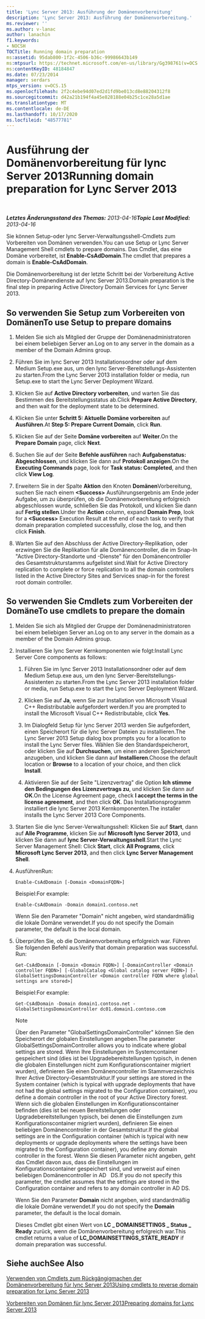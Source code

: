 ```yaml
---
title: 'Lync Server 2013: Ausführung der Domänenvorbereitung'
description: 'Lync Server 2013: Ausführung der Domänenvorbereitung.'
ms.reviewer: ''
ms.author: v-lanac
author: lanachin
f1.keywords:
- NOCSH
TOCTitle: Running domain preparation
ms:assetid: 95dab800-1f2c-4506-b36c-99986643b149
ms:mtpsurl: https://technet.microsoft.com/en-us/library/Gg398761(v=OCS.15)
ms:contentKeyID: 48184847
ms.date: 07/23/2014
manager: serdars
mtps_version: v=OCS.15
ms.openlocfilehash: 2f2c4ebe94d07ed2d1fd9be013cd8e88204312f8
ms.sourcegitcommit: d42a21b194f4a45e828188e04b25c1ce28a5d1ae
ms.translationtype: MT
ms.contentlocale: de-DE
ms.lasthandoff: 10/17/2020
ms.locfileid: "48577781"
---
```

# <a name="running-domain-preparation-for-lync-server-2013"></a><span data-ttu-id="5b4c0-103">Ausführung der Domänenvorbereitung für lync Server 2013</span><span class="sxs-lookup"><span data-stu-id="5b4c0-103">Running domain preparation for Lync Server 2013</span></span>

<div data-xmlns="http://www.w3.org/1999/xhtml">

<div class="topic" data-xmlns="http://www.w3.org/1999/xhtml" data-msxsl="urn:schemas-microsoft-com:xslt" data-cs="https://msdn.microsoft.com/">

<div data-asp="https://msdn2.microsoft.com/asp">



</div>

<div id="mainSection">

<div id="mainBody">

<span> </span>

<span data-ttu-id="5b4c0-104">_**Letztes Änderungsstand des Themas:** 2013-04-16_</span><span class="sxs-lookup"><span data-stu-id="5b4c0-104">_**Topic Last Modified:** 2013-04-16_</span></span>

<span data-ttu-id="5b4c0-105">Sie können Setup-oder lync Server-Verwaltungsshell-Cmdlets zum Vorbereiten von Domänen verwenden.</span><span class="sxs-lookup"><span data-stu-id="5b4c0-105">You can use Setup or Lync Server Management Shell cmdlets to prepare domains.</span></span> <span data-ttu-id="5b4c0-106">Das Cmdlet, das eine Domäne vorbereitet, ist **Enable-CsAdDomain**.</span><span class="sxs-lookup"><span data-stu-id="5b4c0-106">The cmdlet that prepares a domain is **Enable-CsAdDomain**.</span></span>

<span data-ttu-id="5b4c0-107">Die Domänenvorbereitung ist der letzte Schritt bei der Vorbereitung Active Directory-Domänendienste auf lync Server 2013.</span><span class="sxs-lookup"><span data-stu-id="5b4c0-107">Domain preparation is the final step in preparing Active Directory Domain Services for Lync Server 2013.</span></span>

<div>

## <a name="to-use-setup-to-prepare-domains"></a><span data-ttu-id="5b4c0-108">So verwenden Sie Setup zum Vorbereiten von Domänen</span><span class="sxs-lookup"><span data-stu-id="5b4c0-108">To use Setup to prepare domains</span></span>

1.  <span data-ttu-id="5b4c0-109">Melden Sie sich als Mitglied der Gruppe der Domänenadministratoren bei einem beliebigen Server an.</span><span class="sxs-lookup"><span data-stu-id="5b4c0-109">Log on to any server in the domain as a member of the Domain Admins group.</span></span>

2.  <span data-ttu-id="5b4c0-110">Führen Sie im lync Server 2013 Installationsordner oder auf dem Medium Setup.exe aus, um den lync Server-Bereitstellungs-Assistenten zu starten.</span><span class="sxs-lookup"><span data-stu-id="5b4c0-110">From the Lync Server 2013 installation folder or media, run Setup.exe to start the Lync Server Deployment Wizard.</span></span>

3.  <span data-ttu-id="5b4c0-111">Klicken Sie auf **Active Directory vorbereiten**, und warten Sie das Bestimmen des Bereitstellungsstatus ab.</span><span class="sxs-lookup"><span data-stu-id="5b4c0-111">Click **Prepare Active Directory**, and then wait for the deployment state to be determined.</span></span>

4.  <span data-ttu-id="5b4c0-112">Klicken Sie unter **Schritt 5: Aktuelle Domäne vorbereiten** auf **Ausführen**.</span><span class="sxs-lookup"><span data-stu-id="5b4c0-112">At **Step 5: Prepare Current Domain**, click **Run**.</span></span>

5.  <span data-ttu-id="5b4c0-113">Klicken Sie auf der Seite **Domäne vorbereiten** auf **Weiter**.</span><span class="sxs-lookup"><span data-stu-id="5b4c0-113">On the **Prepare Domain** page, click **Next**.</span></span>

6.  <span data-ttu-id="5b4c0-114">Suchen Sie auf der Seite **Befehle ausführen** nach **Aufgabenstatus: Abgeschlossen**, und klicken Sie dann auf **Protokoll anzeigen**.</span><span class="sxs-lookup"><span data-stu-id="5b4c0-114">On the **Executing Commands** page, look for **Task status: Completed**, and then click **View Log**.</span></span>

7.  <span data-ttu-id="5b4c0-115">Erweitern Sie in der Spalte **Aktion** den Knoten **Domänen**Vorbereitung, suchen Sie nach einem **\<Success\>** Ausführungsergebnis am Ende jeder Aufgabe, um zu überprüfen, ob die Domänenvorbereitung erfolgreich abgeschlossen wurde, schließen Sie das Protokoll, und klicken Sie dann auf **Fertig stellen**.</span><span class="sxs-lookup"><span data-stu-id="5b4c0-115">Under the **Action** column, expand **Domain Prep**, look for a **\<Success\>** Execution Result at the end of each task to verify that domain preparation completed successfully, close the log, and then click **Finish**.</span></span>

8.  <span data-ttu-id="5b4c0-116">Warten Sie auf den Abschluss der Active Directory-Replikation, oder erzwingen Sie die Replikation für alle Domänencontroller, die im Snap-In "Active Directory-Standorte und -Dienste" für den Domänencontroller des Gesamtstrukturstamms aufgelistet sind.</span><span class="sxs-lookup"><span data-stu-id="5b4c0-116">Wait for Active Directory replication to complete or force replication to all the domain controllers listed in the Active Directory Sites and Services snap-in for the forest root domain controller.</span></span>

</div>

<div>

## <a name="to-use-cmdlets-to-prepare-the-domain"></a><span data-ttu-id="5b4c0-117">So verwenden Sie Cmdlets zum Vorbereiten der Domäne</span><span class="sxs-lookup"><span data-stu-id="5b4c0-117">To use cmdlets to prepare the domain</span></span>

1.  <span data-ttu-id="5b4c0-118">Melden Sie sich als Mitglied der Gruppe der Domänenadministratoren bei einem beliebigen Server an.</span><span class="sxs-lookup"><span data-stu-id="5b4c0-118">Log on to any server in the domain as a member of the Domain Admins group.</span></span>

2.  <span data-ttu-id="5b4c0-119">Installieren Sie lync Server Kernkomponenten wie folgt:</span><span class="sxs-lookup"><span data-stu-id="5b4c0-119">Install Lync Server Core components as follows:</span></span>
    
    1.  <span data-ttu-id="5b4c0-120">Führen Sie im lync Server 2013 Installationsordner oder auf dem Medium Setup.exe aus, um den lync Server-Bereitstellungs-Assistenten zu starten.</span><span class="sxs-lookup"><span data-stu-id="5b4c0-120">From the Lync Server 2013 installation folder or media, run Setup.exe to start the Lync Server Deployment Wizard.</span></span>
    
    2.  <span data-ttu-id="5b4c0-121">Klicken Sie auf **Ja**, wenn Sie zur Installation von Microsoft Visual C++ Redistributable aufgefordert werden.</span><span class="sxs-lookup"><span data-stu-id="5b4c0-121">If you are prompted to install the Microsoft Visual C++ Redistributable, click **Yes**.</span></span>
    
    3.  <span data-ttu-id="5b4c0-122">Im Dialogfeld Setup für lync Server 2013 werden Sie aufgefordert, einen Speicherort für die lync Server Dateien zu installieren.</span><span class="sxs-lookup"><span data-stu-id="5b4c0-122">The Lync Server 2013 Setup dialog box prompts you for a location to install the Lync Server files.</span></span> <span data-ttu-id="5b4c0-123">Wählen Sie den Standardspeicherort, oder klicken Sie auf **Durchsuchen**, um einen anderen Speicherort anzugeben, und klicken Sie dann auf **Installieren**.</span><span class="sxs-lookup"><span data-stu-id="5b4c0-123">Choose the default location or **Browse** to a location of your choice, and then click **Install**.</span></span>
    
    4.  <span data-ttu-id="5b4c0-124">Aktivieren Sie auf der Seite "Lizenzvertrag" die Option **Ich stimme den Bedingungen des Lizenzvertrags zu**, und klicken Sie dann auf **OK**.</span><span class="sxs-lookup"><span data-stu-id="5b4c0-124">On the License Agreement page, check **I accept the terms in the license agreement**, and then click **OK**.</span></span> <span data-ttu-id="5b4c0-125">Das Installationsprogramm installiert die lync Server 2013 Kernkomponenten.</span><span class="sxs-lookup"><span data-stu-id="5b4c0-125">The installer installs the Lync Server 2013 Core Components.</span></span>

3.  <span data-ttu-id="5b4c0-126">Starten Sie die lync Server-Verwaltungsshell: Klicken Sie auf **Start**, dann auf **Alle Programme**, klicken Sie auf **Microsoft lync Server 2013**, und klicken Sie dann auf **lync Server-Verwaltungsshell**.</span><span class="sxs-lookup"><span data-stu-id="5b4c0-126">Start the Lync Server Management Shell: Click **Start**, click **All Programs**, click **Microsoft Lync Server 2013**, and then click **Lync Server Management Shell**.</span></span>

4.  <span data-ttu-id="5b4c0-127">Ausführen</span><span class="sxs-lookup"><span data-stu-id="5b4c0-127">Run:</span></span>
    
        Enable-CsAdDomain [-Domain <DomainFQDN>] 
    
    <span data-ttu-id="5b4c0-128">Beispiel:</span><span class="sxs-lookup"><span data-stu-id="5b4c0-128">For example:</span></span>
    
        Enable-CsAdDomain -Domain domain1.contoso.net 
    
    <span data-ttu-id="5b4c0-129">Wenn Sie den Parameter "Domain" nicht angeben, wird standardmäßig die lokale Domäne verwendet.</span><span class="sxs-lookup"><span data-stu-id="5b4c0-129">If you do not specify the Domain parameter, the default is the local domain.</span></span>

5.  <span data-ttu-id="5b4c0-p104">Überprüfen Sie, ob die Domänenvorbereitung erfolgreich war. Führen Sie folgenden Befehl aus:</span><span class="sxs-lookup"><span data-stu-id="5b4c0-p104">Verify that domain preparation was successful. Run:</span></span>
    
        Get-CsAdDomain [-Domain <Domain FQDN>] [-DomainController <Domain controller FQDN>] [-GlobalCatalog <Global catalog server FQDN>] [-GlobalSettingsDomainController <Domain controller FQDN where global settings are stored>] 
    
    <span data-ttu-id="5b4c0-132">Beispiel:</span><span class="sxs-lookup"><span data-stu-id="5b4c0-132">For example:</span></span>
    
        Get-CsAdDomain -Domain domain1.contoso.net -GlobalSettingsDomainController dc01.domain1.contoso.com
    
    <div>
    

    > [!NOTE]  
    > <span data-ttu-id="5b4c0-133">Über den Parameter "GlobalSettingsDomainController" können Sie den Speicherort der globalen Einstellungen angeben.</span><span class="sxs-lookup"><span data-stu-id="5b4c0-133">The parameter GlobalSettingsDomainController allows you to indicate where global settings are stored.</span></span> <span data-ttu-id="5b4c0-134">Wenn Ihre Einstellungen im Systemcontainer gespeichert sind (dies ist bei Upgradebereitstellungen typisch, in denen die globalen Einstellungen nicht zum Konfigurationscontainer migriert wurden), definieren Sie einen Domänencontroller im Stammverzeichnis Ihrer Active Directory-Gesamtstruktur.</span><span class="sxs-lookup"><span data-stu-id="5b4c0-134">If your settings are stored in the System container (which is typical with upgrade deployments that have not had the global settings migrated to the Configuration container), you define a domain controller in the root of your Active Directory forest.</span></span> <span data-ttu-id="5b4c0-135">Wenn sich die globalen Einstellungen im Konfigurationscontainer befinden (dies ist bei neuen Bereitstellungen oder Upgradebereitstellungen typisch, bei denen die Einstellungen zum Konfigurationscontainer migriert wurden), definieren Sie einen beliebigen Domänencontroller in der Gesamtstruktur.</span><span class="sxs-lookup"><span data-stu-id="5b4c0-135">If the global settings are in the Configuration container (which is typical with new deployments or upgrade deployments where the settings have been migrated to the Configuration container), you define any domain controller in the forest.</span></span> <span data-ttu-id="5b4c0-136">Wenn Sie diesen Parameter nicht angeben, geht das Cmdlet davon aus, dass die Einstellungen im Konfigurationscontainer gespeichert sind, und verweist auf einen beliebigen Domänencontroller in AD &nbsp; DS.</span><span class="sxs-lookup"><span data-stu-id="5b4c0-136">If you do not specify this parameter, the cmdlet assumes that the settings are stored in the Configuration container and refers to any domain controller in AD&nbsp;DS.</span></span>

    
    </div>
    
    <span data-ttu-id="5b4c0-137">Wenn Sie den Parameter **Domain** nicht angeben, wird standardmäßig die lokale Domäne verwendet.</span><span class="sxs-lookup"><span data-stu-id="5b4c0-137">If you do not specify the **Domain** parameter, the default is the local domain.</span></span>
    
    <span data-ttu-id="5b4c0-138">Dieses Cmdlet gibt einen Wert von **LC \_ DOMAINSETTINGS \_ Status \_ Ready** zurück, wenn die Domänenvorbereitung erfolgreich war.</span><span class="sxs-lookup"><span data-stu-id="5b4c0-138">This cmdlet returns a value of **LC\_DOMAINSETTINGS\_STATE\_READY** if domain preparation was successful.</span></span>

</div>

<div>

## <a name="see-also"></a><span data-ttu-id="5b4c0-139">Siehe auch</span><span class="sxs-lookup"><span data-stu-id="5b4c0-139">See Also</span></span>


[<span data-ttu-id="5b4c0-140">Verwenden von Cmdlets zum Rückgängigmachen der Domänenvorbereitung für lync Server 2013</span><span class="sxs-lookup"><span data-stu-id="5b4c0-140">Using cmdlets to reverse domain preparation for Lync Server 2013</span></span>](lync-server-2013-using-cmdlets-to-reverse-domain-preparation.md)  


[<span data-ttu-id="5b4c0-141">Vorbereiten von Domänen für lync Server 2013</span><span class="sxs-lookup"><span data-stu-id="5b4c0-141">Preparing domains for Lync Server 2013</span></span>](lync-server-2013-preparing-domains.md)  
  

</div>

</div>

<span> </span>

</div>

</div>

</div>


